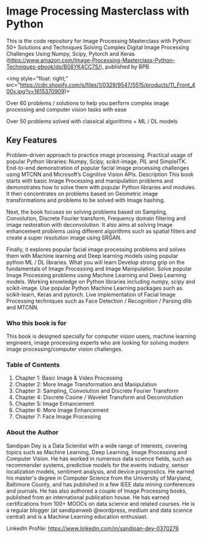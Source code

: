 # Image Processing Masterclass with Python 

This is the code repository for Image Processing Masterclass with Python: 50+ Solutions and Techniques Solving Complex Digital Image Processing Challenges Using Numpy, Scipy, Pytorch and Keras (https://www.amazon.com/Image-Processing-Masterclass-Python-Techniques-ebook/dp/B08YK4CC7S/), published by BPB.

<img style="float: right;" src="https://cdn.shopify.com/s/files/1/0329/9547/5515/products/11_Front_400x.jpg?v=1615370909)>

Over 60 problems / solutions to help you perform complex image processing and computer vision tasks with ease

Over 50 problems solved with classical algorithms + ML / DL models

## Key Features
Problem-driven approach to practice image processing.
Practical usage of popular Python libraries: Numpy, Scipy, scikit-image, PIL and SimpleITK.
End-to-end demonstration of popular facial image processing challenges using MTCNN and Microsoft’s Cognitive Vision APIs.
Description
This book starts with basic Image Processing and manipulation problems and demonstrates how to solve them with popular Python libraries and modules. It then concentrates on problems based on Geometric image transformations and problems to be solved with Image hashing.

Next, the book focuses on solving problems based on Sampling, Convolution, Discrete Fourier transform, Frequency domain filtering and image restoration with deconvolution. It also aims at solving Image enhancement problems using different algorithms such as spatial filters and create a super resolution image using SRGAN.

Finally, it explores popular facial image processing problems and solves them with Machine learning and Deep learning models using popular python ML / DL libraries.
What you will learn
Develop strong grip on the fundamentals of Image Processing and Image Manipulation.
Solve popular Image Processing problems using Machine Learning and Deep Learning models.
Working knowledge on Python libraries including numpy, scipy and scikit-image.
Use popular Python Machine Learning packages such as scikit-learn, Keras and pytorch.
Live implementation of Facial Image Processing techniques such as Face Detection / Recognition / Parsing dlib and MTCNN.

### Who this book is for
This book is designed specially for computer vision users, machine learning engineers, image processing experts who are looking for solving modern image processing/computer vision challenges.

### Table of Contents
1. Chapter 1: Basic Image & Video Processing
2. Chapter 2: More Image Transformation and Manipulation
3. Chapter 3: Sampling, Convolution and Discrete Fourier Transform
4. Chapter 4: Discrete Cosine / Wavelet Transform and Deconvolution
5. Chapter 5: Image Enhancement
6. Chapter 6: More Image Enhancement
7. Chapter 7: Face Image Processing

### About the Author
Sandipan Dey is a Data Scientist with a wide range of interests, covering topics such as Machine Learning, Deep Learning, Image Processing and Computer Vision. He has worked in numerous data science fields, such as recommender systems, predictive models for the events industry, sensor localization models, sentiment analysis, and device prognostics. He earned his master's degree in Computer Science from the University of Maryland, Baltimore County, and has published in a few IEEE data mining conferences and journals. He has also authored a couple of Image Processing books, published from an international publication house. He has earned certifications from 100+ MOOCs on data science and related courses. He is a regular blogger (at sandipanweb @wordpress, medium and data science central) and is a Machine Learning education enthusiast.

LinkedIn Profile: https://www.linkedin.com/in/sandipan-dey-0370276
